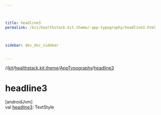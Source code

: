 ```yaml
---



title: headline3
permalink: /kit/healthstack.kit.theme/-app-typography/headline3.html



sidebar: dev_doc_sidebar


---
```




//[kit](/kit.html)/[healthstack.kit.theme](../index.html)/[AppTypography](index.html)/[headline3](headline3.html)



# headline3



[androidJvm]\
val [headline3](headline3.html): TextStyle






